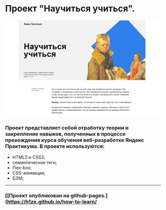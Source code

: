 # Проект "Научиться учиться".

![Иллюстрация к проекту](./images/promo.jpg)

### Проект представляет собой отработку теории и закрепление навыков, полученных в процессе прохождения курса обучения веб-разработке Яндекс Практикума. В проекте используются:

- HTML5 и CSS3;
- семантические теги;
- Flex-box;
- CSS-анимация;
- БЭМ;

---

### [[Проект опубликован на github-pages.](https://h1ze.github.io/how-to-learn/
